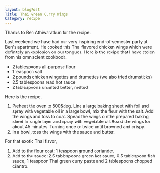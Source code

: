 ```yaml
---
layout: blogPost
Title: Thai Green Curry Wings
Category: recipe
---
```


Thanks to Ben Athiwaratkun for the recipe. 

Last weekend we have had our very inspiring end-of-semester party at Ben's apartment. He cooked this Thai flavored chicken wings which were definitely an explosion on our tongues. Here is the recipe that I have stolen from his omniscient cookbook. 

- 2 tablespoons all-purpose flour  
- 1 teaspoon salt  
- 2 pounds chicken wingettes and drumettes (we also tried drumsticks)  
- 2.5 tablespoons read hot sauce  
- 2 tablespoons unsalted butter, melted  

Here is the recipe.

1. Preheat the oven to 500&deg. Line a large baking sheet with foil and spray with vegetable oil in a large bowl, mix the flour with the salt. Add the wings and toss to coat. Spead the wings o nthe prepared baking sheet in single layer and spray with vegetable oil. Roast the wings for about 45 minutes. Turning once or twice until browned and crispy.  
2. In a bowl, toss the wings with the sauce and butter.

For that exotic Thai flavor, 

1. Add to the flour coat: 1 teaspoon ground coriander.  
2. Add to the sauce: 2.5 tablespoons green hot sauce, 0.5 tablespoon fish sauce, 1 teaspoon Thai green curry paste and 2 tablespoons chopped cilantro.






